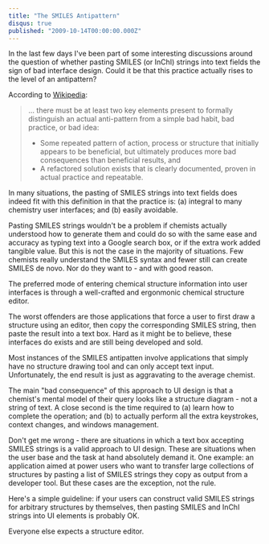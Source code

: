 ```yaml
---
title: "The SMILES Antipattern"
disqus: true
published: "2009-10-14T00:00:00.000Z"
---
```


In the last few days I've been part of some interesting discussions around the question of whether pasting SMILES (or InChI) strings into text fields the sign of bad interface design. Could it be that this practice actually rises to the level of an antipattern?

According to [Wikipedia](http://en.wikipedia.org/wiki/Anti-pattern):

>... there must be at least two key elements present to formally distinguish an actual anti-pattern from a simple bad habit, bad practice, or bad idea:
>- Some repeated pattern of action, process or structure that initially appears to be beneficial, but ultimately produces more bad consequences than beneficial results, and
>- A refactored solution exists that is clearly documented, proven in actual practice and repeatable.

In many situations, the pasting of SMILES strings into text fields does indeed fit with this definition in that the practice is: (a) integral to many chemistry user interfaces; and (b) easily avoidable.

Pasting SMILES strings wouldn't be a problem if chemists actually understood how to generate them and could do so with the same ease and accuracy as typing text into a Google search box, or if the extra work added tangible value. But this is not the case in the majority of situations. Few chemists really understand the SMILES syntax and fewer still can create SMILES de novo. Nor do they want to - and with good reason.

The preferred mode of entering chemical structure information into user interfaces is through a well-crafted and ergonmonic chemical structure editor.

The worst offenders are those applications that force a user to first draw a structure using an editor, then copy the corresponding SMILES string, then paste the result into a text box. Hard as it might be to believe, these interfaces do exists and are still being developed and sold.

Most instances of the SMILES antipatten involve applications that simply have no structure drawing tool and can only accept text input. Unfortunately, the end result is just as aggravating to the average chemist.

The main "bad consequence" of this approach to UI design is that a chemist's mental model of their query looks like a structure diagram - not a string of text. A close second is the time required to (a) learn how to complete the operation; and (b) to actually perform all the extra keystrokes, context changes, and windows management.

Don't get me wrong - there are situations in which a text box accepting SMILES strings is a valid approach to UI design. These are situations when the user base and the task at hand absolutely demand it. One example: an application aimed at power users who want to transfer large collections of structures by pasting a list of SMILES strings they copy as output from a developer tool. But these cases are the exception, not the rule.

Here's a simple guideline: if your users can construct valid SMILES strings for arbitrary structures by themselves, then pasting SMILES and InChI strings into UI elements is probably OK.

Everyone else expects a structure editor.